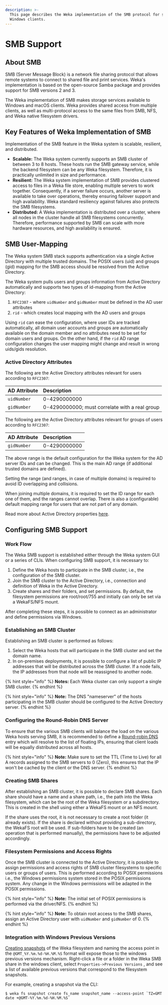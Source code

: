 ```yaml
---
description: >-
  This page describes the Weka implementation of the SMB protocol for shared
  Windows clients.
---
```


# SMB Support

## About SMB

SMB \(Server Message Block\) is a network file sharing protocol that allows remote systems to connect to shared file and print services. Weka's implementation is based on the open-source Samba package and provides support for SMB versions 2 and 3.

The Weka implementation of SMB makes storage services available to Windows and macOS clients. Weka provides shared access from multiple clients, as well as multi-protocol access to the same files from SMB, NFS, and Weka native filesystem drivers.

## Key Features of Weka Implementation of SMB

Implementation of the SMB feature in the Weka system is scalable, resilient, and distributed.

* **Scalable:** The Weka system currently supports an SMB cluster of between 3 to 8 hosts. These hosts run the SMB gateway service, while the backend filesystem can be any Weka filesystem. Therefore, it is practically unlimited in size and performance.
* **Resilient:** The Weka system implementation of SMB provides clustered access to files in a Weka file store, enabling multiple servers to work together. Consequently, if a server failure occurs, another server is available to take over operations, thereby ensuring failover support and high availability. Weka standard resiliency against failures also protects the SMB filesystems.
* **Distributed:** A Weka implementation is distributed over a cluster, where all nodes in the cluster handle all SMB filesystems concurrently. Therefore, performance supported by SMB can scale with more hardware resources, and high availability is ensured.

## SMB User-Mapping

The Weka system SMB stack supports authentication via a single Active Directory with multiple trusted domains. The POSIX users \(uid\) and groups \(gid\) mapping for the SMB access should be resolved from the Active Directory. 

The Weka system pulls users and groups information from Active Directory automatically and supports two types of id-mapping from the Active Directory:

1. `RFC2307` - where `uidNumber` and `gidNumber` must be defined in the AD user attributes
2. `rid` - which creates local mapping with the AD users and groups

Using `rid` can ease the configuration, where user IDs are tracked automatically, all domain user accounts and groups are automatically available on the domain member and no attributes need to be set for domain users and groups. On the other hand, if the `rid` AD range configuration changes the user mapping might change and result in wrong uids/gids resolution. 

### Active Directory Attributes

The following are the Active Directory attributes relevant for users according to `RFC2307`:

| AD Attribute | Description |
| :--- | :--- |
| `uidNumber` | 0-4290000000 |
| `gidNumber` | 0-4290000000; must correlate with a real group |

The following are the Active Directory attributes relevant for groups of users according to `RFC2307`:

| AD Attribute | Description |
| :--- | :--- |
| `gidNumber` | 0-4290000000 |

The above range is the default configuration for the Weka system for the AD server IDs and can be changed. This is the main AD range \(if additional trusted domains are defined\).

Setting the range \(and ranges, in case of multiple domains\) is required to avoid ID overlapping and collisions.

When joining multiple domains, it is required to set the ID range for each one of them, and the ranges cannot overlap. There is also a \(configurable\) default mapping range for users that are not part of any domain.

Read more about Active Directory properties [here](https://blogs.technet.microsoft.com/activedirectoryua/2016/02/09/identity-management-for-unix-idmu-is-deprecated-in-windows-server/).

## Configuring SMB Support

### Work Flow

The Weka SMB support is established either through the Weka system GUI or a series of CLIs. When configuring SMB support, it is necessary to:

1. Define the Weka hosts to participate in the SMB cluster, i.e., the configuration of the SMB cluster.
2. Join the SMB cluster to the Active Directory, i.e., connection and definition of Weka in the Active Directory.
3. Create shares and their folders, and set permissions. By default, the filesystem permissions are root/root/755 and initially can only be set via a WekaFS/NFS mount.

After completing these steps, it is possible to connect as an administrator and define permissions via Windows.

### Establishing an SMB Cluster

Establishing an SMB cluster is performed as follows:

1. Select the Weka hosts that will participate in the SMB cluster and set the domain name.
2. In on-premises deployments, it is possible to configure a list of public IP addresses that will be distributed across the SMB cluster. If a node fails, the IP addresses from that node will be reassigned to another node.

{% hint style="info" %}
**Notes:** Each Weka cluster can only support a single SMB cluster.
{% endhint %}

{% hint style="info" %}
**Note:** The DNS "nameserver" of the hosts participating in the SMB cluster should be configured to the Active Directory server.
{% endhint %}

### Configuring the Round-Robin DNS Server

To ensure that the various SMB clients will balance the load on the various Weka hosts serving SMB, it is recommended to define a [Round-robin DNS](https://en.wikipedia.org/wiki/Round-robin_DNS) entry which will resolve to the list of floating IPs, ensuring that client loads will be equally distributed across all hosts.

{% hint style="info" %}
**Note:** Make sure to set the TTL \(Time to Live\) for all A records assigned to the SMB servers to 0 \(Zero\), this ensures that the IP won't be cached by the client or the DNS server.
{% endhint %}

### Creating SMB Shares

After establishing an SMB cluster, it is possible to declare SMB shares. Each share should have a name and a share path, i.e., the path into the Weka filesystem, which can be the root of the Weka filesystem or a subdirectory. This is created in the shell using either a WekaFS mount or an NFS mount.

If the share uses the root, it is not necessary to create a root folder \(it already exists\). If the share is declared without providing a sub-directory, the WekaFS root will be used. If sub-folders have to be created \(an operation that is performed manually\), the permissions have to be adjusted accordingly.

### Filesystem Permissions and Access Rights

Once the SMB cluster is connected to the Active Directory, it is possible to assign permissions and access rights of SMB cluster filesystems to specific users or groups of users. This is performed according to POSIX permissions i.e., the Windows permissions system stored in the POSIX permissions system. Any change in the Windows permissions will be adapted in the POSIX permissions.

{% hint style="info" %}
**Note:** The initial set of POSIX permissions is performed via the driver/NFS.
{% endhint %}

{% hint style="info" %}
**Note:** To obtain root access to the SMB shares, assign an Active Directory user with `uidNumber` and `gidNumber` of 0.
{% endhint %}

### Integration with Windows Previous Versions

[Creating snapshots](../../fs/snapshots.md#creating-a-snapshot) of the Weka filesystem and naming the access point in the `@GMT_%Y.%m.%d-%H.%M.%S` format will expose those to the windows previous versions mechanism. Right-click a file or a folder in the Weka SMB share in the windows client, select `Properties->Previous Versions` , and see a list of available previous versions that correspond to the filesystem snapshots.

For example, creating a snapshot via the CLI:

```text
$ weka fs snapshot create fs_name snapshot_name --access-point `TZ=GMT date +@GMT-%Y.%m.%d-%H.%M.%S`
```




